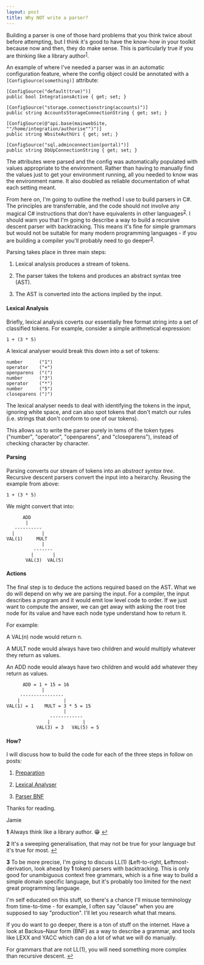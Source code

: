 ```yaml
---
layout: post
title: Why NOT write a parser?
---
```


Building a parser is one of those hard problems that you think twice about before attempting, but I think it's good to have the know-how in your toolkit because now and then, they do make sense. This is particularly true if you are thinking like a library author<sup id="a1">[1](#f1)</sup>.

An example of where I've needed a parser was in an automatic configuration feature, where the config object could be annotated with a ```[ConfigSource(something)]``` attribute:

```text
[ConfigSource("default(true)")]
public bool IntegrationsActive { get; set; }
```

```text
[ConfigSource("storage.connectionstring(accounts)")]
public string AccountsStorageConnectionString { get; set; }
```

```text
[ConfigSource(@"api.base(mainwebSite, ""/home/integration/authorise"")")]
public string WbsiteAuthUri { get; set; }
```

```text
[ConfigSource("sql.adminconnection(portal)")]
public string DbUpConnectionString { get; set; }
```

The attributes were parsed and the config was automatically populated with values appropriate to the environment. Rather than having to manually find the values just to get your environment running, all you needed to know was the environment name. It also doubled as reliable documentation of what each setting meant.

From here on, I'm going to outline the method I use to build parsers in C#. The principles are transferrable, and the code should not involve any magical C# instructions that don't have equivalents in other languages<sup id="a2">[2](#f2)</sup>. I should warn you that I'm going to describe a way to build a recursive descent parser with backtracking. This means it's fine for simple grammars but would not be suitable for many modern programming languages - if you are building a compiler you'll probably need to go deeper<sup id="a3">[3](#f3)</sup>.

Parsing takes place in three main steps:

1. Lexical analysis produces a stream of tokens.

2. The parser takes the tokens and produces an abstract syntax tree (AST).

3. The AST is converted into the actions implied by the input.

#### Lexical Analysis

Briefly, lexical analysis coverts our essentially free format string into a set of classified tokens. For example, consider a simple arithmetical expression:

```1 + (3 * 5)```

A lexical analyser would break this down into a set of tokens:

```text
number      ("1")
operator    ("+")
openparens  ("(")
number      ("3")
operator    ("*")
number      ("5")
closeparens (")")
```

The lexical analyser needs to deal with identifying the tokens in the input, ignoring white space, and can also spot tokens that don't match our rules (i.e. strings that don't conform to one of our tokens).

This allows us to write the parser purely in tems of the token types ("number", "operator", "openparens", and "closeparens"), instead of checking character by character.

#### Parsing

Parsing converts our stream of tokens into an *abstract syntax tree*. Recursive descent parsers convert the input into a heirarchy. Reusing the example from above:

```1 + (3 * 5)```

We might convert that into:

```text
      ADD
       |
   ----------
  |          |
VAL(1)     MULT
             |
          -------
         |       |
       VAL(3)  VAL(5)
```

#### Actions

The final step is to deduce the actions required based on the AST. What we do will depend on why we are parsing the input. For a compiler, the input describes a program and it would emit low level code to order. If we just want to compute the answer, we can get away with asking the root tree node for its value and have each node type understand how to return it.

For example:

A VAL(n) node would return n.

A MULT node would always have two children and would multiply whatever they return as values.

An ADD node would always have two children and would add whatever they return as values.

```text
      ADD = 1 + 15 = 16
             |
     ----------------
    |                |
VAL(1) = 1    MULT = 3 * 5 = 15
                     |
                ------------
               |            |
           VAL(3) = 3   VAL(5) = 5
```

#### How?
I will discuss how to build the code for each of the three steps in follow on posts:

1. [Preparation](https://jamie-davis.github.io/the-open-closed-dev/Why-NOT-write-a-parser-2/)

2. [Lexical Analyser](https://jamie-davis.github.io/the-open-closed-dev/Why-NOT-write-a-parser-3/)

3. [Parser BNF](https://jamie-davis.github.io/the-open-closed-dev/Why-NOT-write-a-parser-4/)

Thanks for reading.

Jamie


<b id="f1">1</b> Always think like a library author. :grin: [↩](#a1)

<b id="f2">2</b> It's a sweeping generalisation, that may not be true for your language but it's true for most. [↩](#a2)

<b id="f3">3</b> To be more precise, I'm going to discuss LL(1) (**L**eft-to-right, **L**eftmost-derivation, look ahead by **1** token) parsers with backtracking. This is only good for unambiguous context free grammars, which is a fine way to build a simple domain specific language, but it's probably too limited for the next great programming language.

I'm self educated on this stuff, so there's a chance I'll misuse terminology from time-to-time - for example, I often say "clause" when you are supposed to say "production". I'll let you research what that means.

If you do want to go deeper, there is a ton of stuff on the internet. Have a look at Backus–Naur form (BNF) as a way to describe a grammar, and tools like LEXX and YACC which can do a lot of what we will do manually.

For grammars that are not LL(1), you will need something more complex than recursive descent.
 [↩](#a3)
